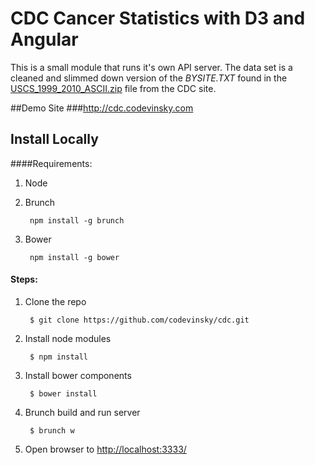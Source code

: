 # CDC Cancer Statistics with D3 and Angular

This is a small module that runs it's own API server. The data set is a cleaned and slimmed down version of the *BYSITE.TXT* found in the [USCS\_1999\_2010\_ASCII.zip](http://www.cdc.gov/cancer/npcr/uscs/USCS_1999_2010_ASCII.zip) file from the CDC site.

##Demo Site
###http://cdc.codevinsky.com

## Install Locally
####Requirements:

1. Node
2. Brunch 

		npm install -g brunch

3. Bower

		npm install -g bower

#### Steps:

1. Clone the repo

		$ git clone https://github.com/codevinsky/cdc.git
		
2. Install node modules

		$ npm install

3. Install bower components

		$ bower install

4. Brunch build and run server

		$ brunch w

5. Open browser to [http://localhost:3333/](http://localhost:3333/)








